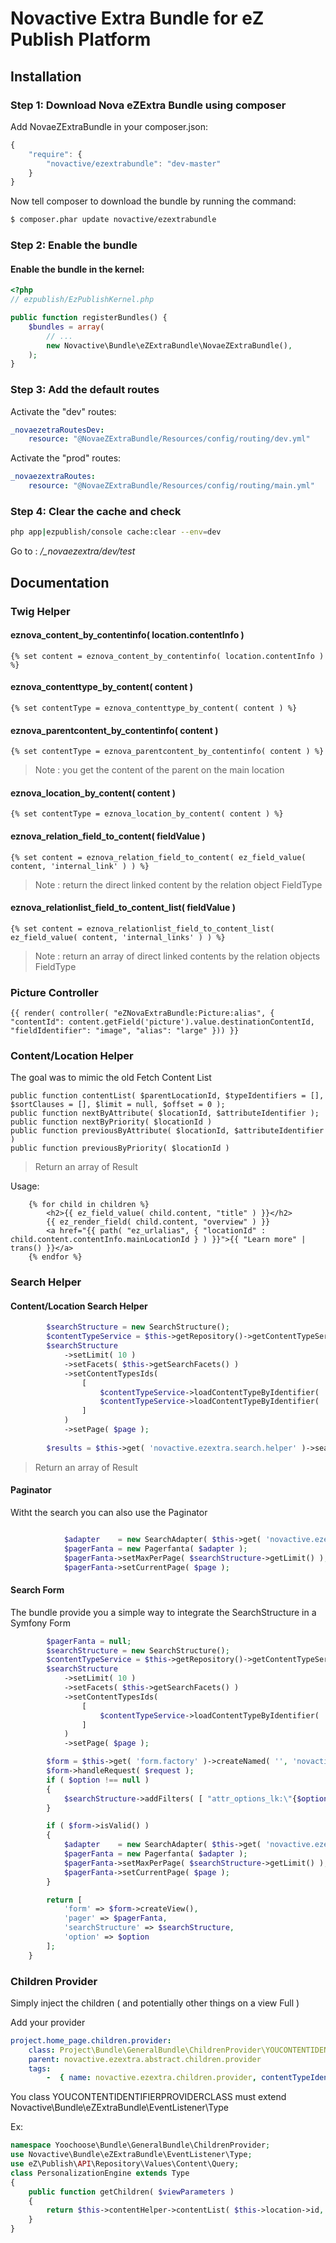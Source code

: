 # Novactive Extra Bundle for eZ Publish Platform

## Installation

### Step 1: Download Nova eZExtra Bundle using composer

Add NovaeZExtraBundle in your composer.json: 

``` js
{
    "require": {
        "novactive/ezextrabundle": "dev-master"
    }
}
```

Now tell composer to download the bundle by running the command:

``` bash
$ composer.phar update novactive/ezextrabundle
```

### Step 2: Enable the bundle

#### Enable the bundle in the kernel:

``` php
<?php
// ezpublish/EzPublishKernel.php

public function registerBundles() {
    $bundles = array(
        // ...
		new Novactive\Bundle\eZExtraBundle\NovaeZExtraBundle(),
    );
}
```

### Step 3: Add the default routes

Activate the "dev" routes:

``` yml
_novaezetraRoutesDev:
    resource: "@NovaeZExtraBundle/Resources/config/routing/dev.yml"
```

Activate the "prod" routes:

``` yml
_novaezextraRoutes:
    resource: "@NovaeZExtraBundle/Resources/config/routing/main.yml"
```

### Step 4: Clear the cache and check

``` bash
php app|ezpublish/console cache:clear --env=dev
```

Go to : */_novaezextra/dev/test*

## Documentation


### Twig Helper


#### eznova_content_by_contentinfo( location.contentInfo )

``` twig
{% set content = eznova_content_by_contentinfo( location.contentInfo ) %}
```

#### eznova_contenttype_by_content( content )

``` twig
{% set contentType = eznova_contenttype_by_content( content ) %}
```

#### eznova_parentcontent_by_contentinfo( content )

``` twig
{% set contentType = eznova_parentcontent_by_contentinfo( content ) %}
```

> Note : you get the content of the parent on the main location

#### eznova_location_by_content( content )

``` twig
{% set contentType = eznova_location_by_content( content ) %}
```

#### eznova_relation_field_to_content( fieldValue )

``` twig
{% set content = eznova_relation_field_to_content( ez_field_value( content, 'internal_link' ) ) %}
```

> Note : return the direct linked content by the relation object FieldType

#### eznova_relationlist_field_to_content_list( fieldValue )

``` twig
{% set content = eznova_relationlist_field_to_content_list( ez_field_value( content, 'internal_links' ) ) %}
```

> Note : return an array of direct linked contents by the relation objects FieldType

### Picture Controller

``` twig
{{ render( controller( "eZNovaExtraBundle:Picture:alias", { "contentId": content.getField('picture').value.destinationContentId, "fieldIdentifier": "image", "alias": "large" })) }}
```

### Content/Location Helper

The goal was to mimic the old Fetch Content List

    public function contentList( $parentLocationId, $typeIdentifiers = [], $sortClauses = [], $limit = null, $offset = 0 );
    public function nextByAttribute( $locationId, $attributeIdentifier );
    public function nextByPriority( $locationId )
    public function previousByAttribute( $locationId, $attributeIdentifier )
    public function previousByPriority( $locationId )
    
> Return an array of Result

Usage:

```twig
    {% for child in children %}
        <h2>{{ ez_field_value( child.content, "title" ) }}</h2>
        {{ ez_render_field( child.content, "overview" ) }}
        <a href="{{ path( "ez_urlalias", { "locationId" : child.content.contentInfo.mainLocationId } ) }}">{{ "Learn more" | trans() }}</a>
    {% endfor %}
```


### Search Helper

#### Content/Location Search Helper

```php
        $searchStructure = new SearchStructure();
        $contentTypeService = $this->getRepository()->getContentTypeService();
        $searchStructure
            ->setLimit( 10 )
            ->setFacets( $this->getSearchFacets() )
            ->setContentTypesIds(
                [
                    $contentTypeService->loadContentTypeByIdentifier( 'identifier1' )->id,
                    $contentTypeService->loadContentTypeByIdentifier( 'identifier2' )->id
                ]
            )
            ->setPage( $page );
            
        $results = $this->get( 'novactive.ezextra.search.helper' )->search( $searchStructure );
```

> Return an array of Result

#### Paginator

Witht the search you can also use the Paginator

```php

            $adapter    = new SearchAdapter( $this->get( 'novactive.ezextra.search.helper' ), $searchStructure );
            $pagerFanta = new Pagerfanta( $adapter );
            $pagerFanta->setMaxPerPage( $searchStructure->getLimit() );
            $pagerFanta->setCurrentPage( $page );
```

#### Search Form

The bundle provide you a simple way to integrate the SearchStructure in a Symfony Form

```php
        $pagerFanta = null;
        $searchStructure = new SearchStructure();
        $contentTypeService = $this->getRepository()->getContentTypeService();
        $searchStructure
            ->setLimit( 10 )
            ->setFacets( $this->getSearchFacets() )
            ->setContentTypesIds(
                [
                    $contentTypeService->loadContentTypeByIdentifier( 'identifier' )->id
                ]
            )
            ->setPage( $page );

        $form = $this->get( 'form.factory' )->createNamed( '', 'novactive_ezextra_simple_search', $searchStructure );
        $form->handleRequest( $request );
        if ( $option !== null )
        {
            $searchStructure->addFilters( [ "attr_options_lk:\"{$option}\"" ] );
        }

        if ( $form->isValid() )
        {
            $adapter    = new SearchAdapter( $this->get( 'novactive.ezextra.search.helper' ), $searchStructure );
            $pagerFanta = new Pagerfanta( $adapter );
            $pagerFanta->setMaxPerPage( $searchStructure->getLimit() );
            $pagerFanta->setCurrentPage( $page );
        }

        return [
            'form' => $form->createView(),
            'pager' => $pagerFanta,
            'searchStructure' => $searchStructure,
            'option' => $option
        ];
    }

```


### Children Provider

Simply inject the children ( and potentially other things on a view Full )

Add your provider

```yml
project.home_page.children.provider:
    class: Project\Bundle\GeneralBundle\ChildrenProvider\YOUCONTENTIDENTIFIERPROVIDERCLASS
    parent: novactive.ezextra.abstract.children.provider
    tags:
        -  { name: novactive.ezextra.children.provider, contentTypeIdentifier: YOUCONTENTIDENTIFIER }
```

You class YOUCONTENTIDENTIFIERPROVIDERCLASS must extend Novactive\Bundle\eZExtraBundle\EventListener\Type

Ex:

```php
namespace Yoochoose\Bundle\GeneralBundle\ChildrenProvider;
use Novactive\Bundle\eZExtraBundle\EventListener\Type;
use eZ\Publish\API\Repository\Values\Content\Query;
class PersonalizationEngine extends Type
{
    public function getChildren( $viewParameters )
    {
        return $this->contentHelper->contentList( $this->location->id, [ 'article' ], array( new Query\SortClause\Location\Priority( Query::SORT_ASC ) ), 10);
    }
}
```



